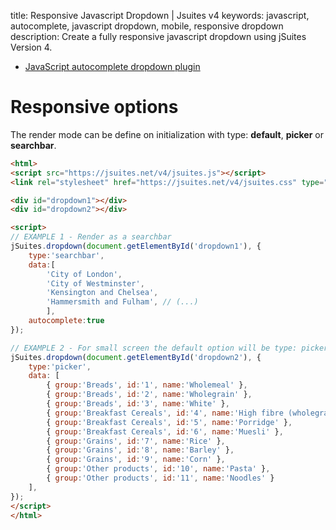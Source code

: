 title: Responsive Javascript Dropdown | Jsuites v4
keywords: javascript, autocomplete, javascript dropdown, mobile, responsive dropdown
description: Create a fully responsive javascript dropdown using jSuites Version 4.

* [JavaScript autocomplete dropdown plugin](/docs/v4/dropdown-and-autocomplete)

Responsive options
==================

The render mode can be define on initialization with type: **default**, **picker** or **searchbar**.

```html
<html>
<script src="https://jsuites.net/v4/jsuites.js"></script>
<link rel="stylesheet" href="https://jsuites.net/v4/jsuites.css" type="text/css" />

<div id="dropdown1"></div>
<div id="dropdown2"></div>

<script>
// EXAMPLE 1 - Render as a searchbar
jSuites.dropdown(document.getElementById('dropdown1'), {
    type:'searchbar',
    data:[
        'City of London',
        'City of Westminster',
        'Kensington and Chelsea',
        'Hammersmith and Fulham', // (...)
        ],
    autocomplete:true
});

// EXAMPLE 2 - For small screen the default option will be type: picker
jSuites.dropdown(document.getElementById('dropdown2'), {
    type:'picker',
    data: [
        { group:'Breads', id:'1', name:'Wholemeal' },
        { group:'Breads', id:'2', name:'Wholegrain' },
        { group:'Breads', id:'3', name:'White' },
        { group:'Breakfast Cereals', id:'4', name:'High fibre (wholegrain) oats' },
        { group:'Breakfast Cereals', id:'5', name:'Porridge' },
        { group:'Breakfast Cereals', id:'6', name:'Muesli' },
        { group:'Grains', id:'7', name:'Rice' },
        { group:'Grains', id:'8', name:'Barley' },
        { group:'Grains', id:'9', name:'Corn' },
        { group:'Other products', id:'10', name:'Pasta' },
        { group:'Other products', id:'11', name:'Noodles' }
    ],
});
</script>
</html>
```

